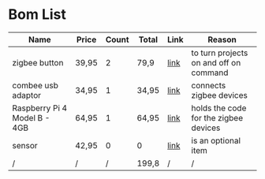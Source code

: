 # Bom List
 | Name | Price | Count | Total | Link | Reason |
 | --- | --- | --- | --- | --- | --- |
 | zigbee button | 39,95 | 2 | 79,9 | [link](https://www.robbshop.nl/draadloze-zigbee-schakelaar-met-8-knoppen) | to turn projects on and off on command |
 | combee usb adaptor | 34,95 | 1 | 34,95 | [link](https://www.robbshop.nl/conbee-2-deconz-zigbee-usb-dongle) | connects zigbee devices |
 | Raspberry Pi 4 Model B - 4GB | 64,95 | 1 | 64,95 | [link](https://www.kiwi-electronics.com/nl/raspberry-pi-4-model-b-4gb-4268?search=raspberry%204%204G) | holds the code for the zigbee devices |
  | sensor | 42,95 | 0 | 0 | [link](https://www.robbshop.nl/robb-smarrt-bewegingsmelder-temperatuursensor-zigbee) | is an optional item |
 | / | / | / | 199,8 | / | / |
